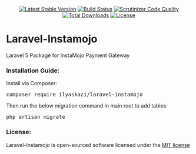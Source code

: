 <p align="center">
<a href="https://packagist.org/packages/ilyaskazi/laravel-instamojo"><img src="https://poser.pugx.org/ilyaskazi/laravel-instamojo/v/stable" alt="Latest Stable Version"></a>
<a href="https://scrutinizer-ci.com/g/ilyaskazi/laravel-instamojo/build-status/master"><img src="https://scrutinizer-ci.com/g/ilyaskazi/laravel-instamojo/badges/build.png?b=master" alt="Build Status"></a>
<a href="https://scrutinizer-ci.com/g/ilyaskazi/laravel-instamojo/?branch=master"><img src="https://scrutinizer-ci.com/g/ilyaskazi/laravel-instamojo/badges/quality-score.png?b=master" alt="Scrutinizer Code Quality"></a>
<a href="https://packagist.org/packages/ilyaskazi/laravel-instamojo"><img src="https://poser.pugx.org/ilyaskazi/laravel-instamojo/downloads" alt="Total Downloads"></a>
<a href="https://packagist.org/packages/ilyaskazi/laravel-instamojo"><img src="https://poser.pugx.org/ilyaskazi/laravel-instamojo/license" alt="License"></a>
</p>


# Laravel-Instamojo
Laravel 5 Package for InstaMojo Payment Gateway

### Installation Guide:
Install via Composer:
<pre>composer require ilyaskazi/laravel-instamojo</pre>

Then run the below migration command in main root to add tables<pre>php artisan migrate</pre>

### License:
Laravel-Instamojo is open-sourced software licensed under the <a href='https://github.com/ilyaskazi/laravel-instamojo/blob/master/LICENSE'>MIT license</a>
